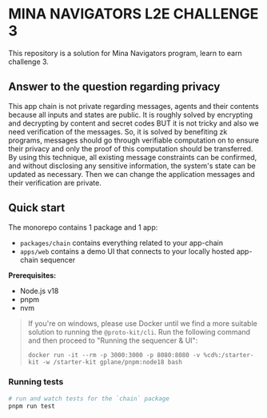 # MINA NAVIGATORS L2E CHALLENGE 3

This repository is a solution for Mina Navigators program, learn to earn challenge 3.

## Answer to the question regarding privacy
This app chain is not private regarding messages, agents and their contents because all inputs and states are public. It is roughly solved by encrypting and decrypting by content and secret codes BUT it is not tricky and also we need verification of the messages. So, it is solved by benefiting zk programs, messages should go through verifiable computation on to ensure their privacy and only the proof of this computation should be transferred. By using this technique, all existing message constraints can be confirmed, and without disclosing any sensitive information, the system's state can be updated as necessary. Then we can change the application messages and their verification are private.

 
## Quick start

The monorepo contains 1 package and 1 app:

- `packages/chain` contains everything related to your app-chain
- `apps/web` contains a demo UI that connects to your locally hosted app-chain sequencer

**Prerequisites:**

- Node.js v18
- pnpm
- nvm

> If you're on windows, please use Docker until we find a more suitable solution to running the `@proto-kit/cli`. 
> Run the following command and then proceed to "Running the sequencer & UI":
>
> `docker run -it --rm -p 3000:3000 -p 8080:8080 -v %cd%:/starter-kit -w /starter-kit gplane/pnpm:node18 bash`


### Running tests
```zsh
# run and watch tests for the `chain` package
pnpm run test
```

